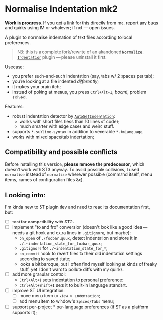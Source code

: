 # Normalise Indentation mk2

**Work in progress.** If you got a link for this directly from me, report any bugs and quirks using IM or whatever; if not — open issues.

A plugin to normalise indentation of text files according to local preferences. 

> NB: this is a complete fork/rewrite of an abandoned [`Normalize Indentation`](https://github.com/Ennosuke/Normalize-Indentation) plugin — please uninstall it first.

Usecase: 

- you prefer such-and-such indentation (say, tabs w/ 2 spaces per tab);
- you're looking at a file indented _differently_;
- it makes your brain itch;
- instead of poking at menus, you press `Ctrl+Alt+I`, *boom!*, problem solved.

Features:

- robust indentation detector by [`AutoSetIndentation`](https://packagecontrol.io/packages/AutoSetIndentation):
    - works with short files (less than 10 lines of code);
    - much smarter with edge cases and weird stuff.
- supports `*.sublime-syntax` in addition to venerable `*.tmLanguage`;
- works with mixed space/tab indentation;

## Compatibility and possible conflicts

Before installing this version, __please remove the predecessor__, which doesn't work with ST3 anyway. To avoid possible collisions, I used `normalise` instead of `normalize` wherever possible (command itself, menu items, names of configuration files &c). 

## Looking into:

I'm kinda new to ST plugin dev and need to read its documentation first, but:

- [ ] test for compatibility with ST2.
- [ ] implement "to and fro" conversion (doesn't look like a good idea — needs a git hook and extra lines in `.gitignore`, but maybe):
    - `on_open` of `./foobar.quux`, detect indentation and store it in `./.~indentation_state_for_foobar_quux`;
    - `.gitignore` for `./~indentation_state_for_*`;
    - `on_commit` hook to revert files to their old indentation settings according to saved state;
    - looks a bit baroque, but I often find myself looking at kinds of freaky stuff, yet I don't want to pollute diffs with my quirks.
- [ ] add more granular control:
    - `Ctrl+Alt+I` sets indentation to personal preference;
    - `Ctrl+Alt+Shift+I` sets it to built-in language standart.
- [ ] improve ST UI integration:
    - [ ] move menu item to `View > Indentation`;
    - [ ] add menu item to window's `Spaces/Tabs` menu;
- [ ] support per-project \* per-language preferences (if ST as a platform supports it);